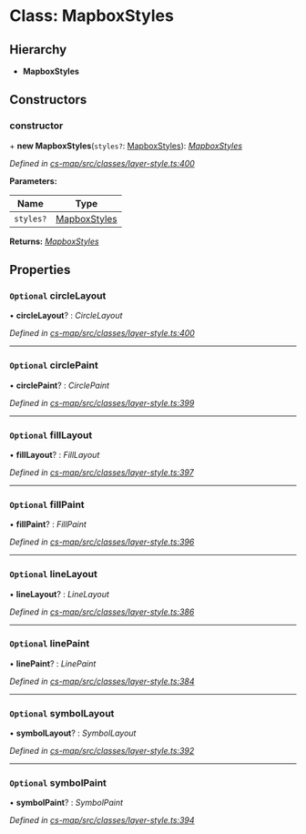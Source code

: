 # Class: MapboxStyles

## Hierarchy

* **MapboxStyles**

## Constructors

###  constructor

\+ **new MapboxStyles**(`styles?`: [MapboxStyles](_cs_map_src_classes_layer_style_.mapboxstyles.md)): *[MapboxStyles](_cs_map_src_classes_layer_style_.mapboxstyles.md)*

*Defined in [cs-map/src/classes/layer-style.ts:400](https://github.com/TNOCS/csnext/blob/ec6e73e4/packages/cs-map/src/classes/layer-style.ts#L400)*

**Parameters:**

Name | Type |
------ | ------ |
`styles?` | [MapboxStyles](_cs_map_src_classes_layer_style_.mapboxstyles.md) |

**Returns:** *[MapboxStyles](_cs_map_src_classes_layer_style_.mapboxstyles.md)*

## Properties

### `Optional` circleLayout

• **circleLayout**? : *CircleLayout*

*Defined in [cs-map/src/classes/layer-style.ts:400](https://github.com/TNOCS/csnext/blob/ec6e73e4/packages/cs-map/src/classes/layer-style.ts#L400)*

___

### `Optional` circlePaint

• **circlePaint**? : *CirclePaint*

*Defined in [cs-map/src/classes/layer-style.ts:399](https://github.com/TNOCS/csnext/blob/ec6e73e4/packages/cs-map/src/classes/layer-style.ts#L399)*

___

### `Optional` fillLayout

• **fillLayout**? : *FillLayout*

*Defined in [cs-map/src/classes/layer-style.ts:397](https://github.com/TNOCS/csnext/blob/ec6e73e4/packages/cs-map/src/classes/layer-style.ts#L397)*

___

### `Optional` fillPaint

• **fillPaint**? : *FillPaint*

*Defined in [cs-map/src/classes/layer-style.ts:396](https://github.com/TNOCS/csnext/blob/ec6e73e4/packages/cs-map/src/classes/layer-style.ts#L396)*

___

### `Optional` lineLayout

• **lineLayout**? : *LineLayout*

*Defined in [cs-map/src/classes/layer-style.ts:386](https://github.com/TNOCS/csnext/blob/ec6e73e4/packages/cs-map/src/classes/layer-style.ts#L386)*

___

### `Optional` linePaint

• **linePaint**? : *LinePaint*

*Defined in [cs-map/src/classes/layer-style.ts:384](https://github.com/TNOCS/csnext/blob/ec6e73e4/packages/cs-map/src/classes/layer-style.ts#L384)*

___

### `Optional` symbolLayout

• **symbolLayout**? : *SymbolLayout*

*Defined in [cs-map/src/classes/layer-style.ts:392](https://github.com/TNOCS/csnext/blob/ec6e73e4/packages/cs-map/src/classes/layer-style.ts#L392)*

___

### `Optional` symbolPaint

• **symbolPaint**? : *SymbolPaint*

*Defined in [cs-map/src/classes/layer-style.ts:394](https://github.com/TNOCS/csnext/blob/ec6e73e4/packages/cs-map/src/classes/layer-style.ts#L394)*
